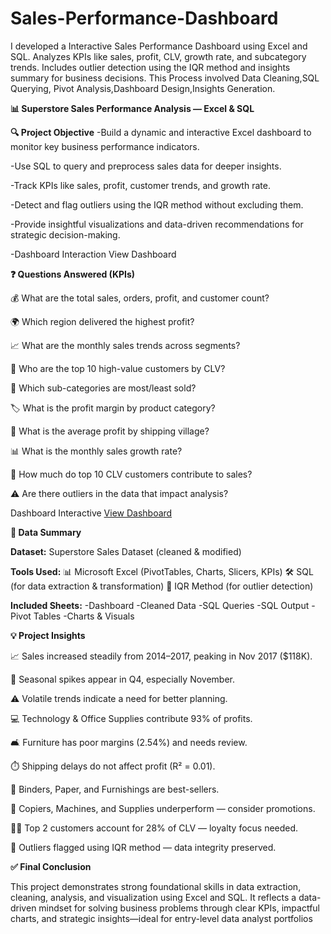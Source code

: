 # Sales-Performance-Dashboard
 I developed a Interactive Sales Performance Dashboard  using Excel and SQL. Analyzes KPIs like sales, profit, CLV, growth rate, and subcategory trends. Includes outlier detection using the IQR method and insights summary for business decisions. This Process involved Data Cleaning,SQL Querying, Pivot Analysis,Dashboard Design,Insights Generation.


**📊 Superstore Sales Performance Analysis — Excel & SQL**

**🔍 Project Objective**
-Build a dynamic and interactive Excel dashboard to monitor key business performance indicators.

-Use SQL to query and preprocess sales data for deeper insights.

-Track KPIs like sales, profit, customer trends, and growth rate.

-Detect and flag outliers using the IQR method without excluding them.

-Provide insightful visualizations and data-driven recommendations for strategic decision-making.

-Dashboard Interaction View Dashboard

**❓ Questions Answered (KPIs)**

💰 What are the total sales, orders, profit, and customer count?

🌍 Which region delivered the highest profit?

📈 What are the monthly sales trends across segments?

👤 Who are the top 10 high-value customers by CLV?

🛒 Which sub-categories are most/least sold?

🏷️ What is the profit margin by product category?

📍 What is the average profit by shipping village?

📊 What is the monthly sales growth rate?

🎯 How much do top 10 CLV customers contribute to sales?

⚠️ Are there outliers in the data that impact analysis?


Dashboard Interactive <a href="https://github.com/Sivasankari1823/Sales-Performance-Dashboard/commit/6e85dcadd1514409d03867ebc84e601f66171fad">View Dashboard</a>

**🧾 Data Summary**

**Dataset:** Superstore Sales Dataset (cleaned & modified)

**Tools Used:**
📊 Microsoft Excel (PivotTables, Charts, Slicers, KPIs)
🛠️ SQL (for data extraction & transformation)
📏 IQR Method (for outlier detection)

**Included Sheets:**
-Dashboard
-Cleaned Data
-SQL Queries
-SQL Output
-Pivot Tables
-Charts & Visuals

**💡 Project Insights**

📈 Sales increased steadily from 2014–2017, peaking in Nov 2017 ($118K).

📆 Seasonal spikes appear in Q4, especially November.

⚠️ Volatile trends indicate a need for better planning.

💻 Technology & Office Supplies contribute 93% of profits.

🛋️ Furniture has poor margins (2.54%) and needs review.

⏱️ Shipping delays do not affect profit (R² = 0.01).

🧾 Binders, Paper, and Furnishings are best-sellers.

🔻 Copiers, Machines, and Supplies underperform — consider promotions.

🧑‍💼 Top 2 customers account for 28% of CLV — loyalty focus needed.

🚩 Outliers flagged using IQR method — data integrity preserved.

**✅ Final Conclusion**

This project demonstrates strong foundational skills in data extraction, cleaning, analysis, and visualization using Excel and SQL. It reflects a data-driven mindset for solving business problems through clear KPIs, impactful charts, and strategic insights—ideal for entry-level data analyst portfolios
